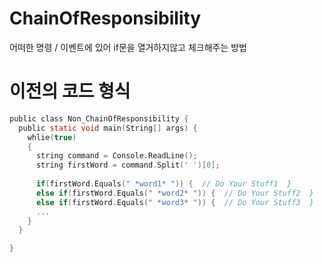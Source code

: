 # ChainOfResponsibility
어떠한 명령 / 이벤트에 있어 if문을 열거하지않고 체크해주는 방법


# 이전의 코드 형식

```c
public class Non_ChainOfResponsibility {
  public static void main(String[] args) {
    whlie(true)
    {
      string command = Console.ReadLine();
      string firstWord = command.Split(' ')[0];
      
      if(firstWord.Equals(" *word1* ")) {  // Do Your Stuff1  }
      else if(firstWord.Equals(" *word2* ")) {  // Do Your Stuff2  }
      else if(firstWord.Equals(" *word3* ")) {  // Do Your Stuff3  }
      ...
    }
  }

}
```
